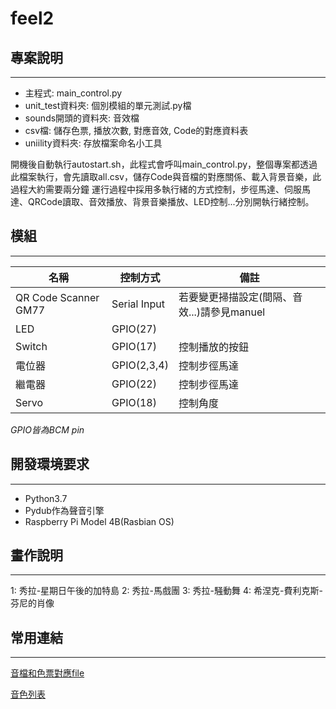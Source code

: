 # feel2

## 專案說明
---
- 主程式: main_control.py
- unit_test資料夾: 個別模組的單元測試.py檔
- sounds開頭的資料夾: 音效檔
- csv檔: 儲存色票, 播放次數, 對應音效, Code的對應資料表
- uniility資料夾: 存放檔案命名小工具


開機後自動執行autostart.sh，此程式會呼叫main_control.py，整個專案都透過此檔案執行，會先讀取all.csv，儲存Code與音檔的對應關係、載入背景音樂，此過程大約需要兩分鐘
運行過程中採用多執行緒的方式控制，步徑馬達、伺服馬達、QRCode讀取、音效播放、背景音樂播放、LED控制...分別開執行緒控制。

## 模組
---
| 名稱 | 控制方式 | 備註 |
| --- | --- | --- |
| QR Code Scanner GM77| Serial Input | 若要變更掃描設定(間隔、音效...)請參見manuel |
| LED | GPIO(27) | |
| Switch | GPIO(17) | 控制播放的按鈕
| 電位器 | GPIO(2,3,4) | 控制步徑馬達 |
| 繼電器 | GPIO(22) | 控制步徑馬達 |
| Servo | GPIO(18) | 控制角度 |


*GPIO皆為BCM pin*

## 開發環境要求
---

- Python3.7
- Pydub作為聲音引擎
- Raspberry Pi Model 4B(Rasbian OS)

## 畫作說明
---
1: 秀拉-星期日午後的加特島
2: 秀拉-馬戲團
3: 秀拉-騒動舞
4: 希涅克-費利克斯-芬尼的肖像 

## 常用連結
---
[音檔和色票對應file](https://docs.google.com/spreadsheets/d/1vDnh0Sb9ZLYLoW9fTqGnQfbzMFge6I3uIEwoA7uLpns/edit#gid=0)

[音色列表](https://docs.google.com/document/d/1vvbD43TpmT22kZZp7BF6BkinNLo6mANS4iosYzWDRcw/edit?usp=sharing)
